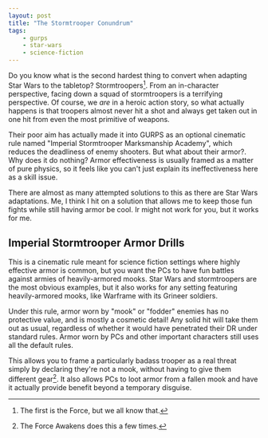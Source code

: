 ```yaml
---
layout: post
title: "The Stormtrooper Conundrum"
tags:
    - gurps
    - star-wars
    - science-fiction
---
```


Do you know what is the second hardest thing to convert when adapting Star Wars
to the tabletop? Stormtroopers[^1]. From an in-character perspective, facing
down a squad of stormtroopers is a terrifying perspective. Of course, we _are_
in a heroic action story, so what actually happens is that troopers almost never
hit a shot and always get taken out in one hit from even the most primitive of
weapons.

Their poor aim has actually made it into GURPS as an optional cinematic rule
named "Imperial Stormtrooper Marksmanship Academy", which reduces the deadliness
of enemy shooters. But what about their armor?. Why does it do nothing? Armor
effectiveness is usually framed as a matter of pure physics, so it feels like
you can't just explain its ineffectiveness here as a skill issue.

There are almost as many attempted solutions to this as there are Star Wars
adaptations. Me, I think I hit on a solution that allows me to keep those fun
fights while still having armor be cool. Ir might not work for you, but it works
for me.


## Imperial Stormtrooper Armor Drills

This is a cinematic rule meant for science fiction settings where highly
effective armor is common, but you want the PCs to have fun battles against
armies of heavily-armored mooks. Star Wars and stormtroopers are the most
obvious examples, but it also works for any setting featuring heavily-armored
mooks, like Warframe with its Grineer soldiers.

Under this rule, armor worn by "mook" or "fodder" enemies has no protective
value, and is mostly a cosmetic detail! Any solid hit will take them out as
usual, regardless of whether it would have penetrated their DR under standard
rules. Armor worn by PCs and other important characters still uses all the
default rules.

This allows you to frame a particularly badass trooper as a real threat simply
by declaring they're not a mook, without having to give them different
gear[^2]. It also allows PCs to loot armor from a fallen mook and have it
actually provide benefit beyond a temporary disguise.

[^1]: The first is the Force, but we all know that.
[^2]: The Force Awakens does this a few times.
